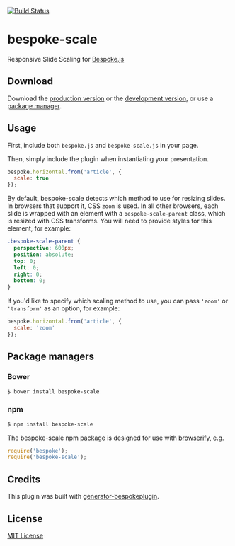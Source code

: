 [![Build Status](https://secure.travis-ci.org/markdalgleish/bespoke-scale.png?branch=master)](https://travis-ci.org/markdalgleish/bespoke-scale)

# bespoke-scale

Responsive Slide Scaling for [Bespoke.js](https://markdalgleish.com/projects/bespoke.js)

## Download

Download the [production version][min] or the [development version][max], or use a [package manager](#package-managers).

[min]: https://raw.github.com/markdalgleish/bespoke-scale/master/dist/bespoke-scale.min.js
[max]: https://raw.github.com/markdalgleish/bespoke-scale/master/dist/bespoke-scale.js

## Usage

First, include both `bespoke.js` and `bespoke-scale.js` in your page.

Then, simply include the plugin when instantiating your presentation.

```js
bespoke.horizontal.from('article', {
  scale: true
});
```

By default, bespoke-scale detects which method to use for resizing slides. In browsers that support it, CSS `zoom` is used. In all other browsers, each slide is wrapped with an element with a `bespoke-scale-parent` class, which is resized with CSS transforms. You will need to provide styles for this element, for example:

```css
.bespoke-scale-parent {
  perspective: 600px;
  position: absolute;
  top: 0;
  left: 0;
  right: 0;
  bottom: 0;
}
```

If you'd like to specify which scaling method to use, you can pass `'zoom'` or `'transform'` as an option, for example:

```js
bespoke.horizontal.from('article', {
  scale: 'zoom'
});
```

## Package managers

### Bower

```bash
$ bower install bespoke-scale
```

### npm

```bash
$ npm install bespoke-scale
```

The bespoke-scale npm package is designed for use with [browserify](https://browserify.org/), e.g.

```js
require('bespoke');
require('bespoke-scale');
```

## Credits

This plugin was built with [generator-bespokeplugin](https://github.com/markdalgleish/generator-bespokeplugin).

## License

[MIT License](https://en.wikipedia.org/wiki/MIT_License)

